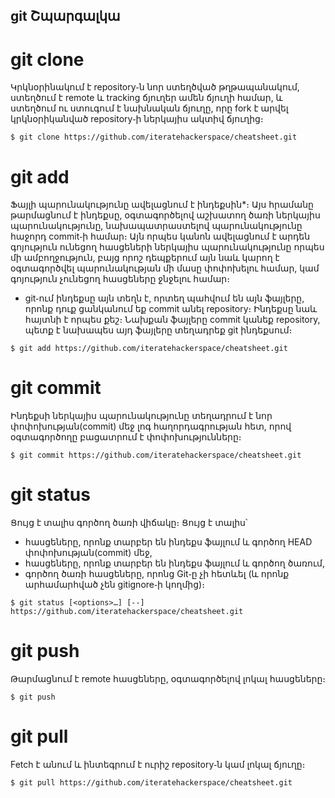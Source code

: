 git Շպարգալկա
-------------

# git clone

Կրկնօրինակում է repository֊ն նոր ստեղծված թղթապանակում, ստեղծում է remote և tracking ճյուղեր ամեն ճյուղի համար, և ստեղծում ու ստուգում է նախնական ճյուղը, որը fork է արվել կրկնօրիկանված repository֊ի ներկայիս ակտիվ ճյուղից։


```shell 
$ git clone https://github.com/iteratehackerspace/cheatsheet.git
```

# git add 

Ֆայլի պարունակությունը ավելացնում է ինդեքսին*։
Այս հրամանը թարմացնում է ինդեքսը, օգտագործելով աշխատող ծառի ներկայիս պարունակությունը, նախապատրաստելով պարունակությունը հաջորդ commit֊ի համար։ Այն որպես կանոն ավելացնում է արդեն գոյություն ունեցող հասցեների ներկայիս պարունակությունը որպես մի ամբողջություն, բայց որոշ դեպքերում այն նաև կարող է օգտագործվել պարունակության մի մասը փոփոխելու համար, կամ գոյություն չունեցող հասցեները ջնջելու համար։
* git֊ում ինդեքսը այն տեղն է, որտեղ պահվում են այն ֆայլերը, որոնք դուք ցանկանում եք commit անել repository։ Ինդեքսը նաև հայտնի է որպես քեշ։ Նախքան ֆայլերը commit կանեք repository, պետք է նախապես այդ ֆայլերը տեղադրեք git ինդեքսում։

```shell
$ git add https://github.com/iteratehackerspace/cheatsheet.git
```

# git commit 

Ինդեքսի ներկայիս պարունակությունը տեղադրում է նոր փոփոխության(commit) մեջ լոգ հաղորդագրության հետ, որով օգտագործողը բացատրում է փոփոխությունները։

``` shell
$ git commit https://github.com/iteratehackerspace/cheatsheet.git
```

# git status

Ցույց է տալիս գործող ծառի վիճակը։
Ցույց է տալիս՝
 - հասցեները, որոնք տարբեր են ինդեքս ֆայլում և գործող HEAD փոփոխության(commit) մեջ,
 - հասցեները, որոնք տարբեր են ինդեքս ֆայլում և գործող ծառում,
 - գործող ծառի հասցեները, որոնց Git֊ը չի հետևել (և որոնք արհամարհված չեն gitignore֊ի կողմից)։

``` shell
$ git status [<options>…​] [--] https://github.com/iteratehackerspace/cheatsheet.git
```

# git push

Թարմացնում է remote հասցեները, օգտագործելով լոկալ հասցեները։

``` shell
$ git push
```

# git pull

Fetch է անում և ինտեգրում է ուրիշ repository֊ն կամ լոկալ ճյուղը։

``` shell
$ git pull https://github.com/iteratehackerspace/cheatsheet.git
```








